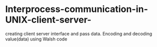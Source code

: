 # Interprocess-communication-in-UNIX-client-server-
creating client server interface and pass data. Encoding and decoding value(data) using Walsh code
